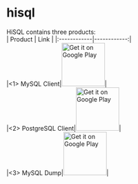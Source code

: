 # hisql
HiSQL contains three products:  
| Product | Link |
|:------------|------------:|  
|<1> MySQL Client|<a href='https://play.google.com/store/apps/details?id=com.mk.hisql'><img alt='Get it on Google Play' src='https://play-lh.googleusercontent.com/v1xZSWWoOUxchcpDYwWhN4F7o0G0MFWL4MmwYIm9YzSLjZ4W6-JjIaWh_EvG6FYfjIyY=w240-h480-rw' width='100' height='100'/></a>|  
|<2> PostgreSQL Client|<a href='https://play.google.com/store/apps/details?id=com.mk.hipsql'><img alt='Get it on Google Play' src='https://lh3.googleusercontent.com/JxAuWeSH5QmT-hyWlZqZvYXPqT2Y6v5tayAMjE_-NBWBYQZAfZBQqf8Z8sJ6BTc1xe0' width='100' height='100'/></a>|  
|<3> MySQL Dump|<a href='https://play.google.com/store/apps/details?id=com.mk.sqldump'><img alt='Get it on Google Play' src='https://play-lh.googleusercontent.com/NwfPaPx1N8Y5WTh74vXovRkqlphQ8E4uH3vl9gfu_7NjJ76M42U8WnIZ-0MwDtB2eTc5=w240-h480-rw' width='100' height='100'/></a>|  
